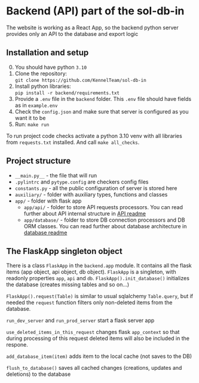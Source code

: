 # Backend (API) part of the sol-db-in

The website is working as a React App, so the backend python server
provides only an API to the database and export logic

## Installation and setup

0. You should have python `3.10`
1. Clone the repository:\
`git clone https://github.com/KennelTeam/sol-db-in`
2. Install python libraries:\
`pip install -r backend/requirements.txt`
3. Provide a `.env` file in the `backend` folder. 
This `.env` file should have fields as in `example.env`
4. Check the `config.json` and make sure that server is 
configured as you want it to be
5. Run: `make run`

To run project code checks activate a python 3.10 venv with all libraries 
from `requests.txt` installed. And call `make all_checks`.

## Project structure

- `__main.py__` - the file that will run
- `.pylintrc` and `pytype.config` are checkers config files
- `constants.py` - all the public configuration of server is stored here
- `auxiliary/` - folder with auxiliary types, functions and classes
- `app/` - folder with flask app
  - `app/api/` - folder to store API requests processors. You can read 
further about API internal structure in [API readme](app/api/README.md)
  - `app/database/` - folder to store DB connection processors
and DB ORM classes. You can read further about database architecture 
in [database readme](app/database/README.md)

## The FlaskApp singleton object

There is a class `FlaskApp` in the `backend.app` module.
It contains all the flask items (app object, api object, db object).
`FlaskApp` is a singleton, with readonly properties `app`, `api` and `db`.
`FlaskApp().init_database()` initializes the database 
(creates missing tables and so on...)

`FlaskApp().request(Table)` is similar to usual sqlalchemy
`Table.query`, but if needed the `request` function filters only non-deleted
items from the database.

`run_dev_server` and `run_prod_server` start a flask server app

`use_deleted_items_in_this_request` changes flask `app_context`
so that during processing of this request deleted items will also be included
in the respone.

`add_database_item(item)` adds item to the local cache (not saves to the DB)

`flush_to_database()` saves all cached changes
(creations, updates and deletions) to the database
